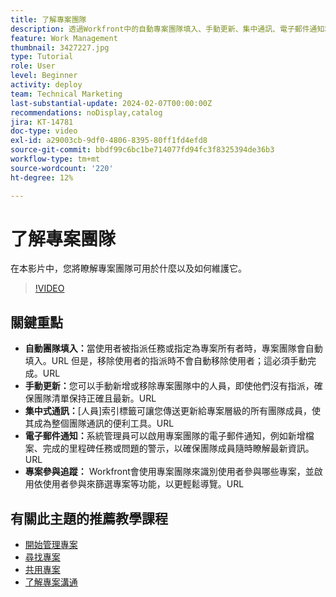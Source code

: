 ```yaml
---
title: 了解專案團隊
description: 透過Workfront中的自動專案團隊填入、手動更新、集中通訊、電子郵件通知和追蹤專案參與來有效管理專案團隊，以簡化共同作業。
feature: Work Management
thumbnail: 3427227.jpg
type: Tutorial
role: User
level: Beginner
activity: deploy
team: Technical Marketing
last-substantial-update: 2024-02-07T00:00:00Z
recommendations: noDisplay,catalog
jira: KT-14781
doc-type: video
exl-id: a29003cb-9df0-4806-8395-80ff1fd4efd8
source-git-commit: bbdf99c6bc1be714077fd94fc3f8325394de36b3
workflow-type: tm+mt
source-wordcount: '220'
ht-degree: 12%

---
```


# 了解專案團隊

在本影片中，您將瞭解專案團隊可用於什麼以及如何維護它。

>[!VIDEO](https://video.tv.adobe.com/v/3427227/?quality=12&learn=on&enablevpops=1)

## 關鍵重點

* **自動團隊填入：**&#x200B;當使用者被指派任務或指定為專案所有者時，專案團隊會自動填入。&#x200B;URL 但是，移除使用者的指派時不會自動移除使用者；這必須手動完成。&#x200B;URL
* **手動更新：**&#x200B;您可以手動新增或移除專案團隊中的人員，即使他們沒有指派，確保團隊清單保持正確且最新。&#x200B;URL
* **集中式通訊：**[人員]索引標籤可讓您傳送更新給專案層級的所有團隊成員，使其成為整個團隊通訊的便利工具。&#x200B;URL
* **電子郵件通知：**&#x200B;系統管理員可以啟用專案團隊的電子郵件通知，例如新增檔案、完成的里程碑任務或問題的警示，以確保團隊成員隨時瞭解最新資訊。&#x200B;URL
* **專案參與追蹤：** Workfront會使用專案團隊來識別使用者參與哪些專案，並啟用依使用者參與來篩選專案等功能，以更輕鬆導覽。&#x200B;URL

## 有關此主題的推薦教學課程

* [開始管理專案](/help/manage-work/projects/getting-started-manage-a-project.md)
* [尋找專案](/help/manage-work/projects/find-projects.md)
* [共用專案](/help/manage-work/projects/share-a-project.md)
* [了解專案溝通](/help/manage-work/projects/understand-project-communication.md)

